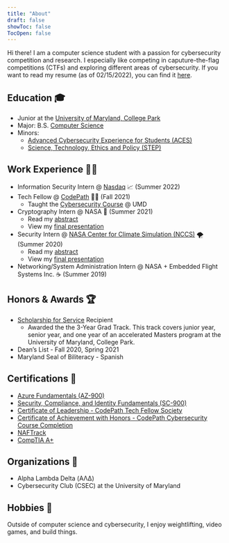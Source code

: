 ```yaml
---
title: "About"
draft: false
showToc: false
TocOpen: false
---
```

Hi there! I am a computer science student with a passion for cybersecurity competition and research. I especially like competing in caputure-the-flag competitions (CTFs) and exploring different areas of cybersecurity. If you want to read my resume (as of 02/15/2022), you can find it [here](https://files.amanthanvi.com/ThanviAman_Resume20220215_p.pdf).

## Education 🎓

- Junior at the [University of Maryland, College Park](https://www.umd.edu/)
- Major: B.S. [Computer Science](https://www.cs.umd.edu/)
- Minors:
  - [Advanced Cybersecurity Experience for Students (ACES)](https://aces.umd.edu/about-aces)
  - [Science, Technology, Ethics and Policy (STEP)](https://spp.umd.edu/your-education/undergraduate/minors/science-technology-ethics-and-policy-step-minor)

## Work Experience 🧑‍💼

- Information Security Intern @ [Nasdaq](https://www.nasdaq.com/) 📈 (Summer 2022)
- Tech Fellow @ [CodePath](https://codepath.org/) 🧑‍🏫 (Fall 2021)
  - Taught the [Cybersecurity Course](https://courses.codepath.org/snippets/cybersecurity_university/syllabus) @ UMD
- Cryptography Intern @ NASA 🚀 (Summer 2021)
  - Read my [abstract](https://files.amanthanvi.com/ThanviAman_cFSCryptoLibAbstractFinal_Summer2021.pdf)
  - View my [final presentation](https://files.amanthanvi.com/ThanviAman_FinalPresentation_Summer2021.pdf)
- Security Intern @ [NASA Center for Climate Simulation (NCCS)](https://www.nccs.nasa.gov/about-us/internships/intern-bios/aman) 🌪️ (Summer 2020)
  - Read my [abstract](https://files.amanthanvi.com/ThanviAman_Abstract_FINAL.pdf)
  - View my [final presentation](https://files.amanthanvi.com/FinalInternPresentation_FINAL.pdf)
- Networking/System Administration Intern @ NASA + Embedded Flight Systems Inc. ☕ (Summer 2019)

## Honors & Awards 🏆

- [Scholarship for Service](https://aces.umd.edu/sfs) Recipient
  - Awarded the the 3-Year Grad Track. This track covers junior year, senior year, and one year of an accelerated Masters program at the University of Maryland, College Park.
- Dean’s List - Fall 2020, Spring 2021
- Maryland Seal of Biliteracy - Spanish

## Certifications 📜

- [Azure Fundamentals (AZ-900)](https://www.credly.com/badges/84c0d569-f29d-4f90-836d-11c84b8ac8a4?source=linked_in_profile)
- [Security, Compliance, and Identity Fundamentals (SC-900)](https://www.credly.com/badges/10d5bd8d-37dc-4471-920e-f41ac05e8b6b?source=linked_in_profile)
- [Certificate of Leadership - CodePath Tech Fellow Society](https://drive.google.com/file/d/1bt2kWCcrge04ATPfc5gUq4xcPC9ZWP0T/view)
- [Certificate of Achievement with Honors - CodePath Cybersecurity Course Completion](https://drive.google.com/file/d/1Hk0WLHI04TcMUpGI2XqbBAOjQNeI6U2O/view)
- [NAFTrack](https://www.naftrack.com/)
- [CompTIA A+](https://www.credly.com/badges/19f98c9f-9fed-4b18-b641-2505a4dafbc5/linked_in_profile)


## Organizations 🤝

- Alpha Lambda Delta (ΑΛΔ)
- Cybersecurity Club (CSEC) at the University of Maryland

## Hobbies 🔧

Outside of computer science and cybersecurity, I enjoy weightlifting, video games, and build things.
